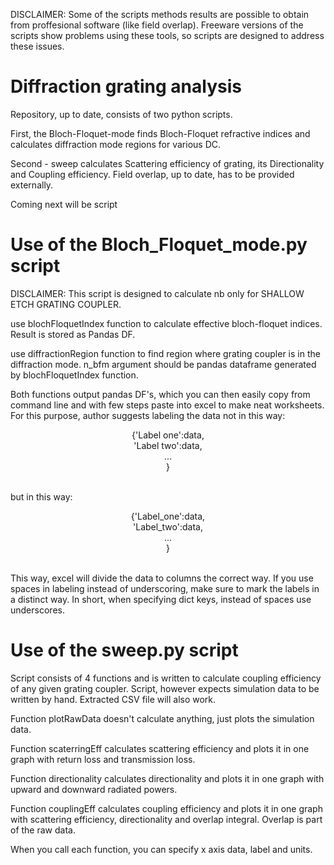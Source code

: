 DISCLAIMER: Some of the scripts methods results are possible to obtain from proffesional software (like field overlap). Freeware versions of the scripts show problems using these tools, so scripts are designed to address these issues.

# Diffraction grating analysis

Repository, up to date, consists of two python scripts. 

First, the Bloch-Floquet-mode finds Bloch-Floquet refractive indices and calculates diffraction mode regions for various DC. 

Second - sweep calculates Scattering efficiency of grating, its Directionality and Coupling efficiency. Field overlap, up to date, has to be provided externally. 

Coming next will be script

# Use of the Bloch_Floquet_mode.py script

DISCLAIMER: This script is designed to calculate nb only for SHALLOW ETCH GRATING COUPLER. 

use blochFloquetIndex function to calculate effective bloch-floquet indices. Result is stored as Pandas DF.

use diffractionRegion function to find region where grating coupler is in the diffraction mode. n_bfm argument should be pandas dataframe generated by blochFloquetIndex function.

Both functions output pandas DF's, which you can then easily copy from command line and with few steps paste into excel to make neat worksheets. For this purpose, author suggests labeling the data not in this way:

<p align="center">
                                   {'Label one':data,<br />
                                   'Label two':data,<br />
                                   ...<br />
                                   }<br />
</p>

<br />                                                                          
but in this way: 

<p align="center">
                                  {'Label_one':data,<br />
                                  'Label_two':data,<br />
                                  ...<br />
                                  }<br />
</p>

<br />                            
This way, excel will divide the data to columns the correct way. If you use spaces in labeling instead of underscoring, make sure to mark the labels in a distinct way. In short, when specifying dict keys, instead of spaces use underscores.

# Use of the sweep.py script
Script consists of 4 functions and is written to calculate coupling efficiency of any given grating coupler. Script, however expects simulation data to be written by hand. Extracted CSV file will also work. 

Function plotRawData doesn't calculate anything, just plots the simulation data. 

Function scaterringEff calculates scattering efficiency and plots it in one graph with return loss and transmission loss.

Function directionality calculates directionality and plots it in one graph with upward and downward radiated powers. 

Function couplingEff calculates coupling efficiency and plots it in one graph with scattering efficiency, directionality and overlap integral. Overlap is part of the raw data. 

When you call each function, you can specify x axis data, label and units. 

